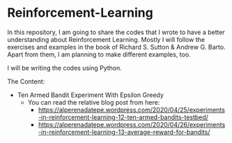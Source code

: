 # Reinforcement-Learning

In this repository, I am going to share the codes that I wrote to have a better understanding about Reinforcement Learning. Mostly I will follow the exercises and examples in the book of Richard S. Sutton & Andrew G. Barto. Apart from them, I am planning to make different examples, too. 

I will be writing the codes using Python.

The Content:
  - Ten Armed Bandit Experiment With Epsilon Greedy
    - You can read the relative blog post from here: 
      - https://alperenadatepe.wordpress.com/2020/04/25/experiments-in-reinforcement-learning-12-ten-armed-bandits-testbed/
      - https://alperenadatepe.wordpress.com/2020/04/26/experiments-in-reinforcement-learning-13-average-reward-for-bandits/
